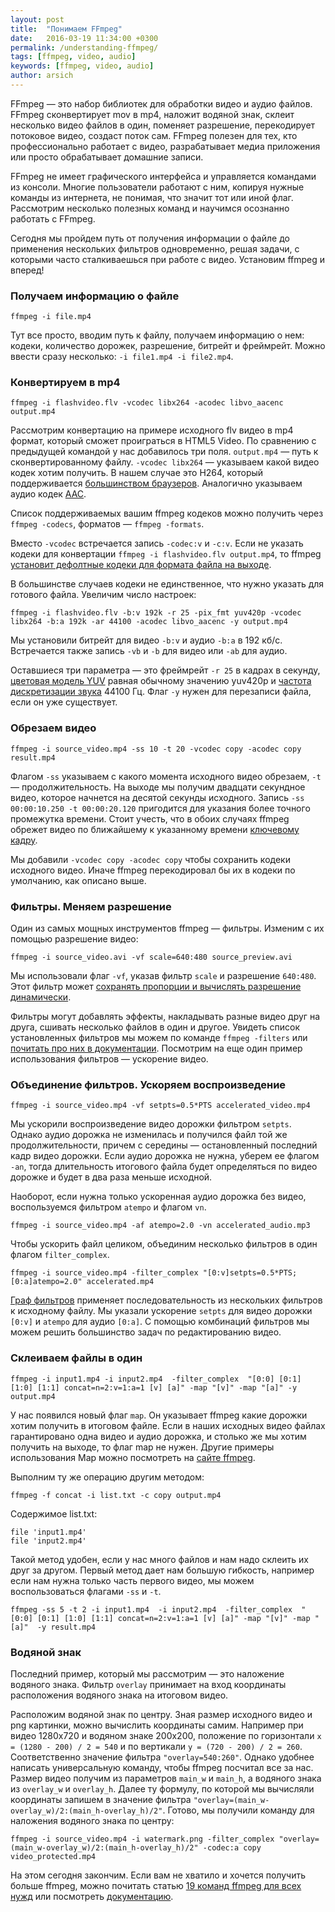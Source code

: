 ```yaml
---
layout: post
title:  "Понимаем FFmpeg"
date:   2016-03-19 11:34:00 +0300
permalink: /understanding-ffmpeg/
tags: [ffmpeg, video, audio]
keywords: [ffmpeg, video, audio]
author: arsich
---
```

FFmpeg — это набор библиотек для обработки видео и аудио файлов. FFmpeg сконвертирует mov в mp4, наложит водяной знак, склеит несколько видео файлов в один, поменяет разрешение, перекодирует потоковое видео, создаст поток сам. FFmpeg полезен для тех, кто профессионально работает с видео, разрабатывает медиа приложения или просто обрабатывает домашние записи.

FFmpeg не имеет графического интерфейса и управляется командами из консоли. Многие пользователи работают с ним, копируя нужные команды из интернета, не понимая, что значит тот или иной флаг. Рассмотрим несколько полезных команд и научимся осознанно работать с FFmpeg.

<!--more-->

Сегодня мы пройдем путь от получения информации о файле до применения нескольких фильтров одновременно, решая задачи, с которыми часто сталкиваешься при работе с видео. Установим ffmpeg и вперед!

### Получаем информацию о файле ###

```
ffmpeg -i file.mp4
```

Тут все просто, вводим путь к файлу, получаем информацию о нем: кодеки, количество дорожек, разрешение, битрейт и фреймрейт. Можно ввести сразу несколько: ```-i file1.mp4 -i file2.mp4```.

### Конвертируем в mp4 ###

```
ffmpeg -i flashvideo.flv -vcodec libx264 -acodec libvo_aacenc output.mp4
```

Рассмотрим конвертацию на примере исходного flv видео в mp4 формат, который сможет проиграться в HTML5 Video. По сравнению с предыдущей командой у нас добавилось три поля. ```output.mp4``` — путь к сконвертированному файлу.  ```-vcodec libx264``` — указываем какой видео кодек хотим получить. В нашем случае это H264, который поддерживается [большинством браузеров](http://caniuse.com/#feat=mpeg4). Аналогично указываем аудио кодек [AAC](http://caniuse.com/#feat=aac).

Список поддерживаемых вашим ffmpeg кодеков можно получить через ```ffmpeg -codecs```, форматов — ```ffmpeg -formats```.

Вместо ```-vcodec``` встречается запись ```-codec:v``` и ```-c:v```. Если не указать кодеки для конвертации ```ffmpeg -i flashvideo.flv output.mp4```, то ffmpeg [установит дефолтные кодеки для формата файла на выходе](http://stackoverflow.com/a/17793689).

В большинстве случаев кодеки не единственное, что нужно указать для готового файла. Увеличим число настроек:

```
ffmpeg -i flashvideo.flv -b:v 192k -r 25 -pix_fmt yuv420p -vcodec libx264 -b:a 192k -ar 44100 -acodec libvo_aacenc -y output.mp4
```

Мы установили битрейт для видео ```-b:v``` и аудио ```-b:a``` в 192 кб/с. Встречается также запись ```-vb``` и ```-b``` для видео или ```-ab``` для аудио.

Оставшиеся три параметра — это фреймрейт ```-r 25``` в кадрах в секунду, [цветовая модель YUV](http://www.fourcc.org/yuv.php) равная обычному значению yuv420p и [частота дискретизации звука](http://wikisound.org/Частота_дискретизации) 44100 Гц. Флаг ```-y``` нужен для перезаписи файла, если он уже существует.

### Обрезаем видео ###

```
ffmpeg -i source_video.mp4 -ss 10 -t 20 -vcodec copy -acodec copy result.mp4
```

Флагом ```-ss``` указываем с какого момента исходного видео обрезаем, ```-t``` — продолжительность. На выходе мы получим двадцати секундное видео, которое начнется на десятой секунды исходного. Запись ```-ss 00:00:10.250 -t 00:00:20.120``` пригодится для указания более точного промежутка времени. Стоит учесть, что в обоих случаях ffmpeg обрежет видео по ближайшему к указанному времени [ключевому кадру](https://en.wikipedia.org/wiki/Key_frame).

Мы добавили ```-vcodec copy -acodec copy``` чтобы сохранить кодеки исходного видео. Иначе ffmpeg перекодировал бы их в кодеки по умолчанию, как описано выше.

### Фильтры. Меняем разрешение ###
Один из самых мощных инструментов ffmpeg — фильтры. Изменим с их помощью разрешение видео:

```
ffmpeg -i source_video.avi -vf scale=640:480 source_preview.avi
```

Мы использовали флаг ```-vf```, указав  фильтр ```scale``` и разрешение ```640:480```. Этот фильтр может
<a href="https://trac.ffmpeg.org/wiki/Scaling%20(resizing)%20with%20ffmpeg)">сохранять пропорции и вычислять разрешение динамически</a>.

Фильтры могут добавлять эффекты, накладывать разные видео друг на друга, сшивать несколько файлов в один и другое. Увидеть список установленных фильтров мы можем по команде ```ffmpeg -filters``` или [почитать про них в документации](https://ffmpeg.org/ffmpeg-filters.html). Посмотрим на еще один пример использования фильтров — ускорение видео.
### Объединение фильтров. Ускоряем воспроизведение ###

```
ffmpeg -i source_video.mp4 -vf setpts=0.5*PTS accelerated_video.mp4
```

Мы ускорили воспроизведение видео дорожки фильтром ```setpts```. Однако аудио дорожка не изменилась и получился файл той же продолжительности, причем с середины  — остановленный последний кадр видео дорожки. Если аудио дорожка не нужна, уберем ее флагом ```-an```, тогда длительность итогового файла будет определяться по видео дорожке и будет в два раза меньше исходной.

Наоборот, если нужна только ускоренная аудио дорожка без видео, воспользуемся фильтром ```atempo``` и флагом ```vn```.

```
ffmpeg -i source_video.mp4 -af atempo=2.0 -vn accelerated_audio.mp3
```

Чтобы ускорить файл целиком, объединим несколько фильтров в один флагом ```filter_complex```.

```
ffmpeg -i source_video.mp4 -filter_complex "[0:v]setpts=0.5*PTS;[0:a]atempo=2.0" accelerated.mp4
```

[Граф фильтров](http://ffmpeg.org/ffmpeg-filters.html#Filtergraph-description) применяет последовательность из нескольких фильтров к исходному файлу. Мы указали ускорение ```setpts``` для видео дорожки ```[0:v]``` и ```atempo``` для аудио ```[0:a]```. С помощью комбинаций фильтров мы можем решить большинство задач по редактированию видео.

### Склеиваем файлы в один ###

```
ffmpeg -i input1.mp4 -i input2.mp4  -filter_complex  "[0:0] [0:1] [1:0] [1:1] concat=n=2:v=1:a=1 [v] [a]" -map "[v]" -map "[a]" -y output.mp4
```

У нас появился новый флаг ```map```. Он указывает ffmpeg какие дорожки хотим получить в итоговом файле. Если в наших исходных видео файлах гарантировано одна видео и аудио дорожка, и столько же мы хотим получить на выходе, то флаг map не нужен. Другие примеры использования Map можно посмотреть на [сайте ffmpeg](https://trac.ffmpeg.org/wiki/Map).

Выполним ту же операцию другим методом:

```
ffmpeg -f concat -i list.txt -c copy output.mp4
```

Содержимое list.txt:

```
file 'input1.mp4'
file 'input2.mp4'
```

Такой метод удобен, если у нас много файлов и нам надо склеить их друг за другом. Первый метод дает нам большую гибкость, например если нам нужна только часть первого видео, мы можем воспользоваться флагами ```-ss``` и ```-t```.

```
ffmpeg -ss 5 -t 2 -i input1.mp4  -i input2.mp4  -filter_complex  "[0:0] [0:1] [1:0] [1:1] concat=n=2:v=1:a=1 [v] [a]" -map "[v]" -map "[a]"  -y result.mp4
```

### Водяной знак ###

Последний пример, который мы рассмотрим — это наложение водяного знака. Фильтр ```overlay``` принимает на вход координаты расположения водяного знака на итоговом видео.

Расположим водяной знак по центру. Зная размер исходного видео и png картинки, можно вычислить координаты самим. Например при видео 1280x720 и водяном знаке 200x200, положение по горизонтали ```x = (1280 - 200) / 2 = 540``` и по вертикали ```y = (720 - 200) / 2 = 260```. Соответственно значение фильтра ```"overlay=540:260"```. Однако удобнее написать универсальную команду, чтобы ffmpeg посчитал все за нас. Размер видео получим из параметров ```main_w``` и ```main_h```, а водяного знака из ```overlay_w``` и ```overlay_h```. Далее ту формулу, по которой мы вычисляли координаты запишем в значение фильтра ```"overlay=(main_w-overlay_w)/2:(main_h-overlay_h)/2"```. Готово, мы получили команду для наложения водяного знака по центру:

```
ffmpeg -i source_video.mp4 -i watermark.png -filter_complex "overlay=(main_w-overlay_w)/2:(main_h-overlay_h)/2" -codec:a copy video_protected.mp4
```

На этом сегодня закончим. Если вам не хватило и хочется получить больше ffmpeg, можно почитать статью [19 команд ffmpeg для всех нужд](http://www.catswhocode.com/blog/19-ffmpeg-commands-for-all-needs) или посмотреть [документацию](https://ffmpeg.org/ffmpeg.html).
